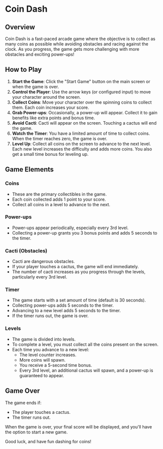 # Coin Dash

## Overview

Coin Dash is a fast-paced arcade game where the objective is to collect as many coins as possible while avoiding obstacles and racing against the clock. As you progress, the game gets more challenging with more obstacles and exciting power-ups!

## How to Play

1.  **Start the Game**: Click the "Start Game" button on the main screen or when the game is over.
2.  **Control the Player**: Use the arrow keys (or configured input) to move your character around the screen.
3.  **Collect Coins**: Move your character over the spinning coins to collect them. Each coin increases your score.
4.  **Grab Power-ups**: Occasionally, a power-up will appear. Collect it to gain benefits like extra points and bonus time.
5.  **Avoid Cacti**: Cacti will appear on the screen. Touching a cactus will end the game.
6.  **Watch the Timer**: You have a limited amount of time to collect coins. When the timer reaches zero, the game is over.
7.  **Level Up**: Collect all coins on the screen to advance to the next level. Each new level increases the difficulty and adds more coins. You also get a small time bonus for leveling up.

## Game Elements

### Coins

- These are the primary collectibles in the game.
- Each coin collected adds 1 point to your score.
- Collect all coins in a level to advance to the next.

### Power-ups

- Power-ups appear periodically, especially every 3rd level.
- Collecting a power-up grants you 3 bonus points and adds 5 seconds to the timer.

### Cacti (Obstacles)

- Cacti are dangerous obstacles.
- If your player touches a cactus, the game will end immediately.
- The number of cacti increases as you progress through the levels, particularly every 3rd level.

### Timer

- The game starts with a set amount of time (default is 30 seconds).
- Collecting power-ups adds 5 seconds to the timer.
- Advancing to a new level adds 5 seconds to the timer.
- If the timer runs out, the game is over.

### Levels

- The game is divided into levels.
- To complete a level, you must collect all the coins present on the screen.
- Each time you advance to a new level:
  - The level counter increases.
  - More coins will spawn.
  - You receive a 5-second time bonus.
  - Every 3rd level, an additional cactus will spawn, and a power-up is guaranteed to appear.

## Game Over

The game ends if:

- The player touches a cactus.
- The timer runs out.

When the game is over, your final score will be displayed, and you'll have the option to start a new game.

Good luck, and have fun dashing for coins!
